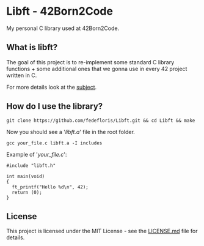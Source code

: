 # Libft - 42Born2Code
My personal C library used at 42Born2Code.

## What is libft?
The goal of this project is to re-implement some standard C library functions + some additional ones that we gonna use in every 42 project written in C.

For more details look at the [subject](subject.pdf).

## How do I use the library?
```
git clone https://github.com/fedefloris/Libft.git && cd Libft && make
```
Now you should see a '*libft.a*' file in the root folder.
```
gcc your_file.c libft.a -I includes
```
Example of '*your_file.c*':
```
#include "libft.h"

int main(void)
{
  ft_printf("Hello %d\n", 42);
  return (0);
}
```

## License
This project is licensed under the MIT License - see the [LICENSE.md](LICENSE) file for details.
